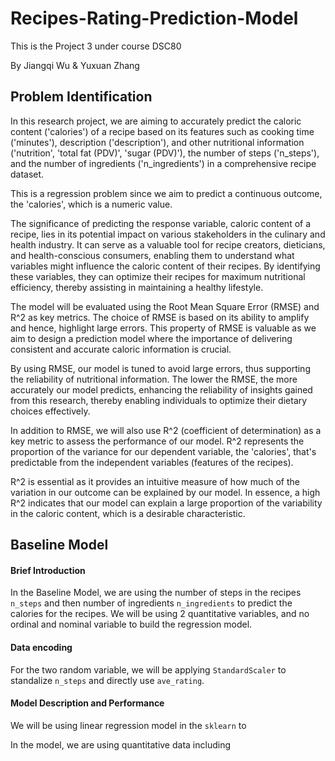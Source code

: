 # Recipes-Rating-Prediction-Model

This is the Project 3 under course DSC80

By Jiangqi Wu & Yuxuan Zhang

## Problem Identification

In this research project, we are aiming to accurately predict the caloric content ('calories') of a recipe based on its features such as cooking time ('minutes'), description ('description'), and other nutritional information ('nutrition', 'total fat (PDV)', 'sugar (PDV)'), the number of steps ('n_steps'), and the number of ingredients ('n_ingredients') in a comprehensive recipe dataset.

This is a regression problem since we aim to predict a continuous outcome, the 'calories', which is a numeric value.

The significance of predicting the response variable, caloric content of a recipe, lies in its potential impact on various stakeholders in the culinary and health industry. It can serve as a valuable tool for recipe creators, dieticians, and health-conscious consumers, enabling them to understand what variables might influence the caloric content of their recipes. By identifying these variables, they can optimize their recipes for maximum nutritional efficiency, thereby assisting in maintaining a healthy lifestyle.

The model will be evaluated using the Root Mean Square Error (RMSE) and R^2 as key metrics. The choice of RMSE is based on its ability to amplify and hence, highlight large errors. This property of RMSE is valuable as we aim to design a prediction model where the importance of delivering consistent and accurate caloric information is crucial.

By using RMSE, our model is tuned to avoid large errors, thus supporting the reliability of nutritional information. The lower the RMSE, the more accurately our model predicts, enhancing the reliability of insights gained from this research, thereby enabling individuals to optimize their dietary choices effectively.

In addition to RMSE, we will also use R^2 (coefficient of determination) as a key metric to assess the performance of our model. R^2 represents the proportion of the variance for our dependent variable, the 'calories', that's predictable from the independent variables (features of the recipes).

R^2 is essential as it provides an intuitive measure of how much of the variation in our outcome can be explained by our model. In essence, a high R^2 indicates that our model can explain a large proportion of the variability in the caloric content, which is a desirable characteristic.

## Baseline Model

#### Brief Introduction

In the Baseline Model, we are using the number of steps in the recipes `n_steps` and then number of ingredients `n_ingredients` to predict the calories for the recipes. We will be using 2 quantitative variables, and no ordinal and nominal variable to build the regression model.

#### Data encoding

For the two random variable, we will be applying `StandardScaler` to standalize `n_steps` and directly use `ave_rating`.

#### Model Description and Performance

We will be using linear regression model in the `sklearn` to 


In the model, we are using quantitative data including 
